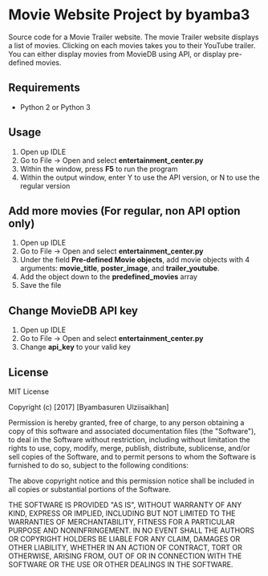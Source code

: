 # Movie Website Project by byamba3
Source code for a Movie Trailer website. The movie Trailer website displays a list of movies. Clicking on each movies takes you to their YouTube trailer. You can either display movies from MovieDB using API, or display pre-defined movies.

## Requirements
- Python 2 or Python 3

## Usage

1. Open up IDLE
2. Go to File -> Open and select **entertainment_center.py**
3. Within the window, press **F5** to run the program
4. Within the output window, enter Y to use the API version, or N to use the regular version

## Add more movies (For regular, non API option only)

1. Open up IDLE
2. Go to File -> Open and select **entertainment_center.py**
3. Under the field **Pre-defined Movie objects**, add movie objects with 4 arguments: **movie_title**, **poster_image**, and **trailer_youtube**.
4. Add the object down to the **predefined_movies** array
5. Save the file

## Change MovieDB API key

1. Open up IDLE
2. Go to File -> Open and select **entertainment_center.py**
3. Change **api_key** to your valid key

## License
MIT License

Copyright (c) [2017] [Byambasuren Ulziisaikhan]

Permission is hereby granted, free of charge, to any person obtaining a copy
of this software and associated documentation files (the "Software"), to deal
in the Software without restriction, including without limitation the rights
to use, copy, modify, merge, publish, distribute, sublicense, and/or sell
copies of the Software, and to permit persons to whom the Software is
furnished to do so, subject to the following conditions:

The above copyright notice and this permission notice shall be included in all
copies or substantial portions of the Software.

THE SOFTWARE IS PROVIDED "AS IS", WITHOUT WARRANTY OF ANY KIND, EXPRESS OR
IMPLIED, INCLUDING BUT NOT LIMITED TO THE WARRANTIES OF MERCHANTABILITY,
FITNESS FOR A PARTICULAR PURPOSE AND NONINFRINGEMENT. IN NO EVENT SHALL THE
AUTHORS OR COPYRIGHT HOLDERS BE LIABLE FOR ANY CLAIM, DAMAGES OR OTHER
LIABILITY, WHETHER IN AN ACTION OF CONTRACT, TORT OR OTHERWISE, ARISING FROM,
OUT OF OR IN CONNECTION WITH THE SOFTWARE OR THE USE OR OTHER DEALINGS IN THE
SOFTWARE.
